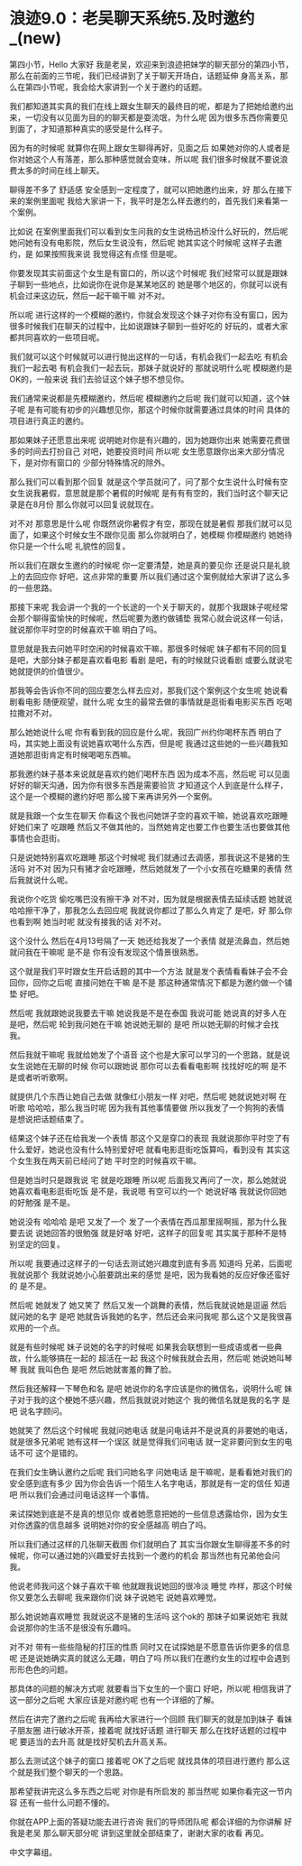# 浪迹9.0：老吴聊天系统5.及时邀约_(new)

第四小节，Hello 大家好 我是老吴，欢迎来到浪迹把妹学的聊天部分的第四小节，那么在前面的三节呢，我们已经讲到了关于聊天开场白，话题延伸 身高关系，那么在第四小节呢，我会给大家讲到一个关于邀约的话题。

我们都知道其实真的我们在线上跟女生聊天的最终目的呢，都是为了把她给邀约出来，一切没有以见面为目的的聊天都是耍流氓，为什么呢 因为很多东西你需要见到面了，才知道那种真实的感受是什么样子。

因为有的时候呢 就算你在网上跟女生聊得再好，见面之后 如果她对你的人或者是你对她这个人有落差，那么那种感觉就会变味，所以呢 我们很多时候就不要说浪费太多的时间在线上聊天。

聊得差不多了 舒适感 安全感到一定程度了，就可以把她邀约出来，好 那么在接下来的案例里面呢 我给大家讲一下，我平时是怎么样去邀约的，首先我们来看第一个案例。

比如说 在案例里面我们可以看到女生问我的女生说杨迅桥没什么好玩的，然后呢 她问她有没有电影院，然后女生说没有，然后呢 她其实这个时候呢 这样子去邀约，是 如果按照我来说 我觉得这有点怪 但是呢。

你要发现其实前面这个女生是有窗口的，所以这个时候呢 我们经常可以就是跟妹子聊到一些地点，比如说你在说你是某某地区的 她是哪个地区的，你就可以说有机会过来这边玩，然后一起干嘛干嘛 对不对。

所以呢 进行这样的一个模糊的邀约，你就会发现这个妹子对你有没有窗口，因为很多时候我们在聊天的过程中，比如说跟妹子聊到一些好吃的 好玩的，或者大家都共同喜欢的一些项目呢。

我们就可以这个时候就可以进行抛出这样的一句话，有机会我们一起去吃 有机会我们一起去喝 有机会我们一起去玩，那妹子就说好的 那就说明什么呢 模糊邀约是OK的，一般来说 我们去验证这个妹子想不想见你。

我们通常来说都是先模糊邀约，然后呢 模糊邀约之后呢 我们就可以知道，这个妹子呢 是有可能有初步的兴趣想见你，那这个时候你就需要通过具体的时间 具体的项目进行真正的邀约。

那如果妹子还愿意出来呢 说明她对你是有兴趣的，因为她跟你出来 她需要花费很多的时间去打扮自己 对吧，她要投资时间 所以呢 女生愿意跟你出来大部分情况下，是对你有窗口的 少部分特殊情况的除外。

那么我们可以看到那个回复 就是这个学员就问了，问了那个女生说什么时候有空 女生说我暑假，意思就是那个暑假的时候呢 是有有有空的，我们当时这个聊天记录是在8月份 那么你就可以回复说就现在。

对不对 那意思是什么呢 你既然说你暑假才有空，那现在就是暑假 那我们就可以见面了，如果这个时候女生不跟你见面 那么你就明白了，她模糊 你模糊邀约 她她待你只是一个什么呢 礼貌性的回复。

所以我们在跟女生邀约的时候呢 你一定要清楚，她是真的要见你 还是说只是礼貌上的去回应你 好吧，这点非常的重要 所以我们通过这个案例就给大家讲了这么多的一些思路。

那接下来呢 我会讲一个我的一个长途的一个关于聊天的，就那个我跟妹子呢经常会那个聊得蛮愉快的时候呢，然后呢要为邀约做铺垫 我常心就会说这样一句话，就说那你平时空的时候喜欢干嘛 明白了吗。

意思就是我去问她平时空闲的时候喜欢干嘛，那很多时候呢 妹子都有不同的回复 是吧，大部分妹子都是喜欢看电影 看剧 是吧，有的时候就只说看剧 或要么就说宅 她就提供的价值很少。

那我等会告诉你不同的回应要怎么样去应对，那我们这个案例这个女生呢 她说看剧看电影 随便观望，就什么呢 女生的最常去做的事情就是逛街看电影买东西 吃喝拉撒对不对。

那么她她说什么呢 你有看到我的回应是什么呢，我回广州约你喝杯东西 明白了吗，其实她上面没有说她喜欢喝什么东西，但是呢 我通过这些她的一些兴趣我知道她那逛街肯定有时候喝喝东西嘛。

那我邀约妹子基本来说就是喜欢约她们喝杯东西 因为成本不高，然后呢 可以见面好好的聊天沟通，因为你有很多东西是需要验货 才知道这个人到底是什么样子，这个是一个模糊的邀约好吧 那么接下来再讲另外一个案例。

就是我跟一个女生在聊天 你看这个我也问她饼子空的喜欢干嘛，她说喜欢吃跟睡 好她们来了 吃跟睡 然后又不做其他的，当然她肯定也要工作也要生活也要做其他事情也会逛街。

只是说她特别喜欢吃跟睡 那这个时候呢 我们就通过去调感，那我说这不是猪的生活吗 对不对 因为只有猪才会吃跟睡，然后她就发了一个小女孩在吃糖果的表情 然后我就说什么呢。

我说你个吃货 偷吃嘴巴没有擦干净 对不对，因为就是根据表情去延续话题 她就说哈哈擦干净了，那我怎么去回应呢 我就说你都过了那么久肯定了 是吧，好 那么你也看到啊 她当时呢 就没有接我的话 对不对。

这个没什么 然后在4月13号隔了一天 她还给我发了一个表情 就是流鼻血，然后她就问我在干嘛呢 是不是 你有没有发现这个情景很熟悉。

这个就是我们平时跟女生开启话题的其中一个方法 就是发个表情看看妹子会不会回你，回你之后呢 直接问她在干嘛 是不是 那这种通常情况下都是为邀约做一个铺垫 好吧。

然后呢 我就跟她说我要去干嘛 她说我是不是在泰国 我说可能 她说真的好多人在 是吧，然后呢 轮到我问她在干嘛 她说她无聊的 是吧 所以她无聊的时候才会找我。

然后我就干嘛呢 我就给她发了个语音 这个也是大家可以学习的一个思路，就是说女生说她在无聊的时候 你可以跟她说 那你可以去看看电影啊 找找好吃的啊 是不是或者听听歌啊。

就提供几个东西让她自己去做 就像红小朋友一样 对吧，然后呢 她就说她对啊 在听歌 哈哈哈，那么我当时呢 因为我有其他事情要做 所以我发了一个狗狗的表情 是想说把话题结束了。

结果这个妹子还在给我发一个表情 那这个又是穿口的表现 我就说那你平时空了有什么爱好，她说也没有什么特别爱好吧 就看电影逛街吃饭算吗，看到没有 其实这个女生我在两天前已经问了她 平时空的时候喜欢干嘛。

但是她当时只是跟我说 宅 就是吃跟睡 所以呢 后面我又再问了一次，那么她就说她喜欢看电影逛街吃饭 是不是，我说嗯 有空可以约一个 她说好咯 我就说你回她的好勉强 是不是。

她说没有 哈哈哈 是吧 又发了一个 发了一个表情在西瓜那里摇啊摇，那为什么我要去说 说她回答的很勉强 就是好咯 好吧，这样子的回复呢 其实属于那种不是特别坚定的回复。

所以呢 我要通过这样子的一句话去测试她兴趣度到底有多高 知道吗 兄弟，后面呢 我就说那个 我就说她小心脏要跳出来的感觉 是吧，因为我看她的反应好像还蛮好的 是不是。

然后呢 她就发了 她又笑了 然后又发一个跳舞的表情，然后我就说她是逗逼 然后就问她的名字 是吧 她就告诉我她的名字，然后还会来问我呢 那么这个又是我很喜欢用的一个点。

就是有些时候呢 妹子说她的名字的时候呢 如果我会联想到一些成语或者一些典故，什么能够搞在一起的 超活在一起 我这个时候我就会去用，然后呢 她说她叫琴琴 我就 我叫色色 是吧 然后她就害羞的舞了脸。

然后我还解释一下琴色和名 是吧 她说你的名字应该是你的微信名，说明什么呢 妹子对于我的这个梗她不感兴趣，然后我就说对她这个 我的微信名就是我的名字 是吧 说名字顾问。

她就笑了 然后这个时候呢 我就问她电话 就是问电话并不是说真的非要她的电话，就是很多兄弟呢 她有这样一个误区 就是觉得我们问电话 就一定非要问到女生的电话不可 这个是错的。

在我们女生确认邀约之后呢 我们问她名字 问她电话 是干嘛呢，是看看她对我们的安全感到底有多少 因为你会告诉一个陌生人名字电话，那就是有一定的信任 知道吧 所以我们会通过问电话这样一个事情。

来试探她到底是不是真的想见你 或者她愿意把她的一些信息透露给你，因为女生对你透露的信息越多 说明她对你的安全感越高 明白了吗。

所以我们通过这样的几张聊天截图 你们就明白了 其实当你跟女生聊得差不多的时候呢，你可以通过她的兴趣爱好去找到一个邀约的机会 那当然也有兄弟他会问我。

他说老师我问这个妹子喜欢干嘛 他就跟我说她回的很冷淡 睡觉 咋样，那这个时候你又要怎么去聊呢 我来跟你们说 妹子说她宅 说她喜欢睡觉。

那么她说她喜欢睡觉 我就说这不是猪的生活吗 这个ok的 那妹子如果说她宅 我就会说那你的生活不是很没有乐趣吗。

对不对 带有一些些隐秘的打压的性质 同时又在试探她是不愿意告诉你更多的信息呢 还是说她确实真的就这么无趣，明白了吗 所以我们在邀约女生的过程中会遇到形形色色的问题。

那具体的问题的解决方式呢 就要看当下女生的一个窗口 好吧，所以呢 相信我讲了这一部分之后呢 大家应该是对邀约呢 也有一个详细的了解。

然后在讲完了邀约之后呢 我再给大家进行一个回顾 我们聊天的就是加到妹子 看妹子朋友圈 进行破冰开茶，接着呢 就找好话题 进行聊天 那么在找好话题的过程中呢 要适当的去升高 就是找好契机去升高关系。

那么去测试这个妹子的窗口 接着呢 OK了之后呢 就找具体的项目进行邀约 那么这个就是我们整个聊天的一个思路。

那希望我讲完这么多东西之后呢 对你是有所启发的 那当然呢 如果你看完这一节内容 还有一些什么问题不懂的。

你就在APP上面的答疑功能去进行咨询 我们的导师团队呢 都会详细的为你讲解 好 我是老吴 那么聊天部分呢 讲到这里就全部结束了，谢谢大家的收看 再见。

中文字幕组。